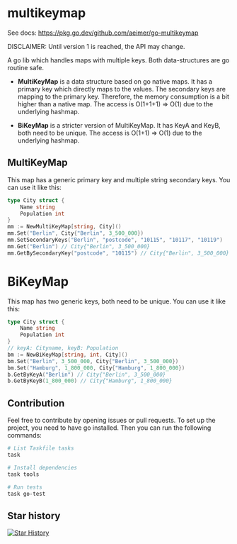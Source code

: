 # multikeymap

See docs: https://pkg.go.dev/github.com/aeimer/go-multikeymap

DISCLAIMER: Until version 1 is reached, the API may change.

A go lib which handles maps with multiple keys.
Both data-structures are go routine safe.

* **MultiKeyMap** is a data structure based on go native maps.
It has a primary key which directly maps to the values.
The secondary keys are mapping to the primary key.
Therefore, the memory consumption is a bit higher than a native map.
The access is O(1+1+1) => O(1) due to the underlying hashmap.

* **BiKeyMap** is a stricter version of MultiKeyMap.
It has KeyA and KeyB, both need to be unique.
The access is O(1+1) => O(1) due to the underlying hashmap.

## MultiKeyMap

This map has a generic primary key and multiple string secondary keys.
You can use it like this:

```go
type City struct {
    Name string
    Population int
}
mm := NewMultiKeyMap[string, City]()
mm.Set("Berlin", City{"Berlin", 3_500_000})
mm.SetSecondaryKeys("Berlin", "postcode", "10115", "10117", "10119")
mm.Get("Berlin") // City{"Berlin", 3_500_000}
mm.GetBySecondaryKey("postcode", "10115") // City{"Berlin", 3_500_000}
```

# BiKeyMap

This map has two generic keys, both need to be unique.
You can use it like this:

```go
type City struct {
    Name string
    Population int
}
// keyA: Cityname, keyB: Population
bm := NewBiKeyMap[string, int, City]()
bm.Set("Berlin", 3_500_000, City{"Berlin", 3_500_000})
bm.Set("Hamburg", 1_800_000, City{"Hamburg", 1_800_000})
b.GetByKeyA("Berlin") // City{"Berlin", 3_500_000}
b.GetByKeyB(1_800_000) // City{"Hamburg", 1_800_000}
```

## Contribution

Feel free to contribute by opening issues or pull requests.
To set up the project, you need to have go installed.
Then you can run the following commands:

```bash
# List Taskfile tasks
task

# Install dependencies
task tools

# Run tests
task go-test
```

## Star history

[![Star History](https://api.star-history.com/svg?repos=aeimer/go-multikeymap&type=Date)](https://star-history.com/#aeimer/go-multikeymap&Date)

